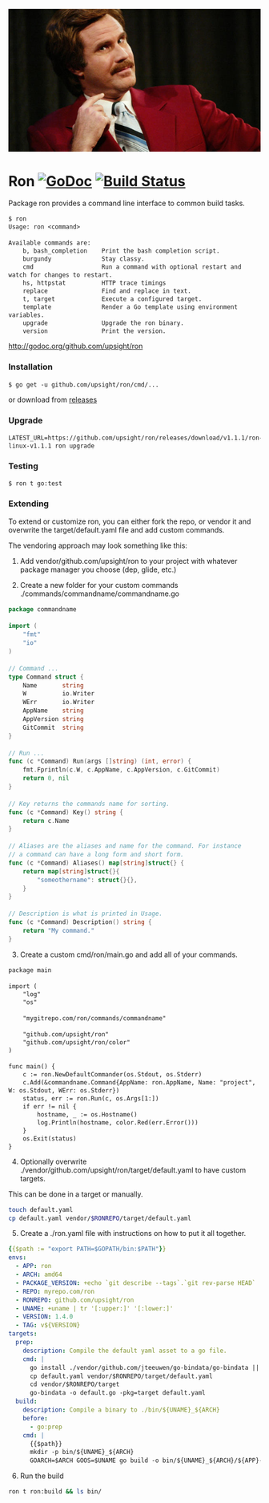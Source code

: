 ![ron](ron.jpg)

# Ron [![GoDoc](https://godoc.org/github.com/upsight/ron?status.svg)](http://godoc.org/github.com/upsight/ron) [![Build Status](https://travis-ci.org/upsight/ron.svg?branch=master)](https://travis-ci.org/upsight/ron)

Package ron provides a command line interface to common build tasks.

	$ ron
	Usage: ron <command>

	Available commands are:
	    b, bash_completion    Print the bash completion script.
	    burgundy              Stay classy.
	    cmd                   Run a command with optional restart and watch for changes to restart.
	    hs, httpstat          HTTP trace timings
	    replace               Find and replace in text.
	    t, target             Execute a configured target.
	    template              Render a Go template using environment variables.
	    upgrade               Upgrade the ron binary.
	    version               Print the version.

http://godoc.org/github.com/upsight/ron

### Installation

	$ go get -u github.com/upsight/ron/cmd/...

or download from [releases](https://github.com/upsight/ron/releases)

### Upgrade

	LATEST_URL=https://github.com/upsight/ron/releases/download/v1.1.1/ron-linux-v1.1.1 ron upgrade

### Testing

	$ ron t go:test

### Extending

To extend or customize ron, you can either fork the repo, or vendor it and overwrite the target/default.yaml
file and add custom commands.

The vendoring approach may look something like this:

1. Add vendor/github.com/upsight/ron to your project with whatever package manager you choose (dep, glide, etc.)

2. Create a new folder for your custom commands ./commands/commandname/commandname.go

```go
package commandname

import (
	"fmt"
	"io"
)

// Command ...
type Command struct {
	Name       string
	W          io.Writer
	WErr       io.Writer
	AppName    string
	AppVersion string
	GitCommit  string
}

// Run ...
func (c *Command) Run(args []string) (int, error) {
	fmt.Fprintln(c.W, c.AppName, c.AppVersion, c.GitCommit)
	return 0, nil
}

// Key returns the commands name for sorting.
func (c *Command) Key() string {
	return c.Name
}

// Aliases are the aliases and name for the command. For instance
// a command can have a long form and short form.
func (c *Command) Aliases() map[string]struct{} {
	return map[string]struct{}{
		"someothername": struct{}{},
	}
}

// Description is what is printed in Usage.
func (c *Command) Description() string {
	return "My command."
}
```

3. Create a custom cmd/ron/main.go and add all of your commands.

```golang
package main

import (
	"log"
	"os"

	"mygitrepo.com/ron/commands/commandname"

	"github.com/upsight/ron"
	"github.com/upsight/ron/color"
)

func main() {
	c := ron.NewDefaultCommander(os.Stdout, os.Stderr)
	c.Add(&commandname.Command{AppName: ron.AppName, Name: "project", W: os.Stdout, WErr: os.Stderr})
	status, err := ron.Run(c, os.Args[1:])
	if err != nil {
		hostname, _ := os.Hostname()
		log.Println(hostname, color.Red(err.Error()))
	}
	os.Exit(status)
}
```

4. Optionally overwrite ./vendor/github.com/upsight/ron/target/default.yaml to have custom targets.

This can be done in a target or manually.

```bash
touch default.yaml
cp default.yaml vendor/$RONREPO/target/default.yaml
```

5. Create a ./ron.yaml file with instructions on how to put it all together.

```yaml
{{$path := "export PATH=$GOPATH/bin:$PATH"}}
envs:
  - APP: ron
  - ARCH: amd64
  - PACKAGE_VERSION: +echo `git describe --tags`.`git rev-parse HEAD`
  - REPO: myrepo.com/ron
  - RONREPO: github.com/upsight/ron
  - UNAME: +uname | tr '[:upper:]' '[:lower:]'
  - VERSION: 1.4.0
  - TAG: v${VERSION}
targets:
  prep:
    description: Compile the default yaml asset to a go file.
    cmd: |
      go install ./vendor/github.com/jteeuwen/go-bindata/go-bindata || go get -u github.com/jteeuwen/go-bindata/...
      cp default.yaml vendor/$RONREPO/target/default.yaml
      cd vendor/$RONREPO/target
      go-bindata -o default.go -pkg=target default.yaml
  build:
    description: Compile a binary to ./bin/${UNAME}_${ARCH}
    before:
      - go:prep
    cmd: |
      {{$path}}
      mkdir -p bin/${UNAME}_${ARCH}
      GOARCH=$ARCH GOOS=$UNAME go build -o bin/${UNAME}_${ARCH}/${APP}-${UNAME}-${TAG} -ldflags "-X $REPO/vendor/$RONREPO.GitCommit=$PACKAGE_VERSION -X $REPO/vendor/$RONREPO.AppVersion=$TAG -X $REPO/vendor/$RONREPO.AppName=$APP" cmd/ron/*.go
```

6. Run the build

```bash
ron t ron:build && ls bin/
```
